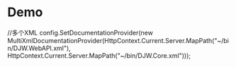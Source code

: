 # Demo


//多个XML
config.SetDocumentationProvider(new MultiXmlDocumentationProvider(HttpContext.Current.Server.MapPath("~/bin/DJW.WebAPI.xml"), HttpContext.Current.Server.MapPath("~/bin/DJW.Core.xml")));
